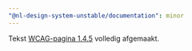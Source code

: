```yaml
---
"@nl-design-system-unstable/documentation": minor
---
```


Tekst [WCAG-pagina 1.4.5](/wcag/1.4.5) volledig afgemaakt.
